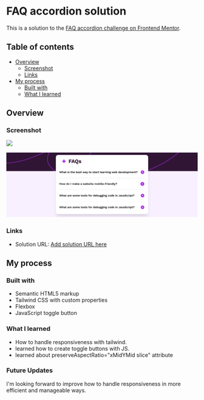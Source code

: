 # FAQ accordion solution

This is a solution to the [FAQ accordion challenge on Frontend Mentor](https://www.frontendmentor.io/challenges/faq-accordion-wyfFdeBwBz). 

## Table of contents

- [Overview](#overview)
  - [Screenshot](#screenshot)
  - [Links](#links)
- [My process](#my-process)
  - [Built with](#built-with)
  - [What I learned](#what-i-learned)

## Overview

### Screenshot

![](./screenshot.jpg)

![Design preview for the FAQ accordion coding challenge](./screenshot.png)

### Links

- Solution URL: [Add solution URL here](https://your-solution-url.com)


## My process

### Built with

- Semantic HTML5 markup
- Tailwind CSS with custom properties
- Flexbox
- JavaScript toggle button

### What I learned

- How to handle responsiveness with tailwind.
- learned how to create toggle buttons with JS.
- learned about preserveAspectRatio="xMidYMid slice" attribute

### Future Updates

I'm looking forward to improve how to handle responsiveness in more efficient and manageable ways.

